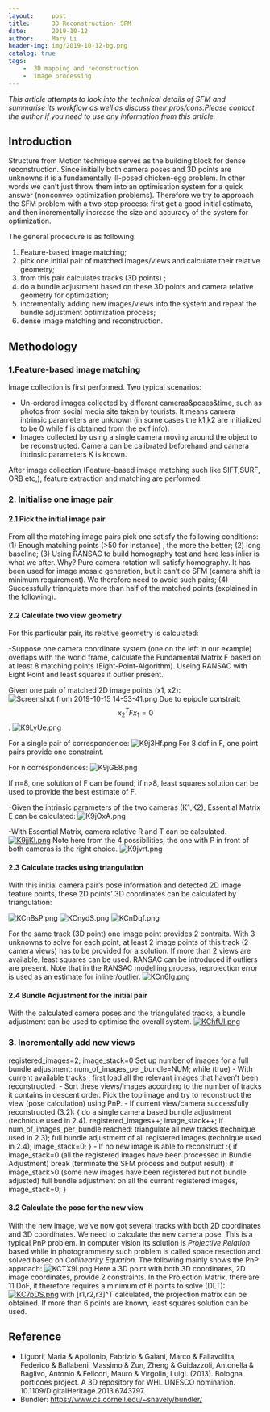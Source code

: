 ```yaml
---
layout:     post
title:      3D Reconstruction- SFM 
date:       2019-10-12
author:     Mary Li
header-img: img/2019-10-12-bg.png
catalog: true
tags: 
    -  3D mapping and reconstruction
    -  image processing 
---
```

_This article attempts to look into the technical details of SFM and summarise its workflow as well as discuss their pros/cons.Please contact the author if you need
to use any information from this article._

## Introduction
Structure from Motion technique serves as the building block for dense reconstruction. Since initially both camera poses and 3D points are unknowns 
it is a fundamentally ill-posed chicken-egg problem. In other words we can’t just throw them into an optimisation system for a quick answer (nonconvex optimization problems). 
Therefore we try to approach the SFM problem with a two step process: first get a good initial estimate, and then incrementally increase the size and accuracy of the system for optimization.

The general procedure is as following:
 1) Feature-based image matching; 
 2) pick one initial pair of matched images/views and calculate their relative geometry;
 3) from this pair calculates tracks (3D points) ; 
 4) do a bundle adjustment based on these 3D points and camera relative geometry for optimization; 
 5) incrementally adding new images/views into the system and repeat the bundle adjustment optimization process; 
 6) dense image matching and reconstruction.

## Methodology
### 1.Feature-based image matching

Image collection is first performed. Two typical scenarios:
- Un-ordered images collected by different cameras&poses&time, such as photos from social media site taken by tourists. 
It means camera intrinsic parameters are unknown (in some cases the k1,k2 are initialized to be 0 while f is obtained from the exif info).
- Images collected by using a single camera moving around the object to be reconstructed. Camera can be calibrated beforehand and camera intrinsic parameters K is known.

After image collection (Feature-based image matching such like SIFT,SURF, ORB etc,), feature extraction and matching are performed.

### 2. Initialise one image pair
#### 2.1 Pick the initial image pair

From all the matching image pairs pick one satisfy the following conditions:
(1) Enough matching points (>50 for instance) , the more the better;
(2) long baseline;
(3) Using RANSAC to build homography test and here less inlier is what we after. Why? Pure camera rotation will satisfy homography. It has been used for image mosaic generation,  but it can’t do SFM (camera shift is minimum requirement). We therefore need to avoid such pairs;
(4) Successfully triangulate more than half of the matched points (explained in the following).

#### 2.2 Calculate two view geometry
For this particular pair, its relative geometry is calculated:

-Suppose one camera coordinate system (one on the left in our example) overlaps with the world frame, calculate the Fundamental Matrix F based on at least 8 matching points (Eight-Point-Algorithm). Useing RANSAC with  Eight Point and least squares if outlier present.

Given one pair of matched 2D image points (x1, x2):
![Screenshot from 2019-10-15 14-53-41.png](https://i.loli.net/2019/10/15/chjfR6O42HDdlKo.png)
Due to epipole constrait: $$x_2^TFx_1=0$$.
![K9LyUe.png](https://s2.ax1x.com/2019/10/15/K9LyUe.png)

For a single pair of correspondence:
![K9j3Hf.png](https://s2.ax1x.com/2019/10/15/K9j3Hf.png)
For 8 dof in F, one point pairs provide one constraint.

For n correspondences:
![K9jGE8.png](https://s2.ax1x.com/2019/10/15/K9jGE8.png)

If n=8, one solution of F can be found;
if n>8, least squares solution can be used to provide the best estimate of F. 

-Given the intrinsic parameters of the two cameras (K1,K2), Essential Matrix E can be calculated:
![K9jOxA.png](https://s2.ax1x.com/2019/10/15/K9jOxA.png)

-With Essential Matrix, camera relative R and T can be calculated.
[![K9jjKI.png](https://s2.ax1x.com/2019/10/15/K9jjKI.png)](https://imgchr.com/i/K9jjKI)
Note here from the 4 possibilities, the one with P in front of both cameras is the right choice.
![K9jvrt.png](https://s2.ax1x.com/2019/10/15/K9jvrt.png)


#### 2.3 Calculate tracks using triangulation 
With this initial camera pair’s pose information and detected 2D image feature points, these 2D points’ 
3D coordinates can be calculated by triangulation:

![KCnBsP.png](https://s2.ax1x.com/2019/10/15/KCnBsP.png)
![KCnydS.png](https://s2.ax1x.com/2019/10/15/KCnydS.png)
![KCnDqf.png](https://s2.ax1x.com/2019/10/15/KCnDqf.png)

For the same track (3D point) one image point provides 2 contraits. With 3 unknowns to solve for each point,
at least 2 image points of this track (2 camera views) has to be provided for a solution. If more than 2
views are available, least squares can be used. RANSAC can be introduced if outliers are present. Note that
in the RANSAC modelling process, reprojection error is used as an estimate for inliner/outlier.
![KCn6Ig.png](https://s2.ax1x.com/2019/10/15/KCn6Ig.png)

#### 2.4 Bundle Adjustment for the initial pair
With the calculated camera poses and the triangulated tracks, a bundle adjustment can be used to optimise the
overall system. 
[![KChfUI.png](https://s2.ax1x.com/2019/10/15/KChfUI.png)](https://imgchr.com/i/KChfUI)

### 3. Incrementally add new views 

registered_images=2;
image_stack=0
Set up number of images for a full bundle adjustment: num_of_images_per_bundle=NUM;
while (true)
     - With current available tracks , first load all the relevant images that haven't been reconstructed.
     - Sort these views/images according to the number of tracks it contains in descent order. Pick the top image and try to reconstruct the view (pose calculation) using PnP.
     - If current view/camera successfully reconstructed (3.2): {
                                                                do a single camera based bundle adjustment (technique used in 2.4). 
                                                                registered_images++;
                                                                image_stack++;
                                                                if num_of_images_per_bundle reached: triangulate all new tracks (technique used in 2.3);
                                                                                                     full bundle adjustment of all registered images (technique used in 2.4);
                                                                                                     image_stack=0;
                                                                }
     - If no new image is able to reconstruct :{
                                                               if image_stack=0 (all the registered images have been processed in Bundle Adjustment) break (terminate the SFM process and output result);
                                                               if image_stack>0 (some new images have been registered but not bundle adjusted) full bundle adjustment on all the current registered images, image_stack=0;
                                                               }
                                                               
                            

#### 3.2 Calculate the pose for the new view
With the new image, we've now got several tracks with both 2D coordinates and 3D coordinates. We need to calculate the new
camera pose. This is a typical PnP problem. In computer vision its solution is _Projective Relation_ based while in photogrammetry
such problem is called space resection and solved based on _Collinearity Equation_. The following mainly shows the PnP approach: 
![KCTX9I.png](https://s2.ax1x.com/2019/10/15/KCTX9I.png)
Here a 3D point with both 3D coordinates, 2D image coordinates, provide 2 constraints. In the Projection Matrix, there are 11 DoF,
it therefore requires a minimum of 6 points to solve (DLT):  
[![KC7pDS.png](https://s2.ax1x.com/2019/10/15/KC7pDS.png)](https://imgchr.com/i/KC7pDS)
with [r1,r2,r3]^T calculated, the projection matrix can be obtained. If more than 6 points are known, least squares solution 
can be used. 

## Reference
- Liguori, Maria & Apollonio, Fabrizio & Gaiani, Marco & Fallavollita, Federico & Ballabeni, Massimo & Zun, Zheng & Guidazzoli, Antonella & Baglivo, Antonio & Felicori, Mauro & Virgolin, Luigi. (2013). Bologna porticoes project.
 A 3D repository for WHL UNESCO nomination. 10.1109/DigitalHeritage.2013.6743797. 
- Bundler: https://www.cs.cornell.edu/~snavely/bundler/